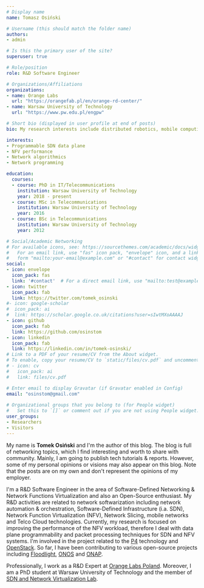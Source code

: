 ```yaml
---
# Display name
name: Tomasz Osiński

# Username (this should match the folder name)
authors:
- admin

# Is this the primary user of the site?
superuser: true

# Role/position
role: R&D Software Engineer

# Organizations/Affiliations
organizations:
- name: Orange Labs
  url: "https://orangefab.pl/en/orange-rd-center/"
- name: Warsaw University of Technology
  url: "https://www.pw.edu.pl/engpw"

# Short bio (displayed in user profile at end of posts)
bio: My research interests include distributed robotics, mobile computing and programmable matter.

interests:
- Programmable SDN data plane
- NFV performance
- Network algorithmics
- Network programming

education:
  courses:
  - course: PhD in IT/Telecommunications
    institution: Warsaw University of Technology
    year: 2018 - present
  - course: MSc in Telecommunications
    institution: Warsaw University of Technology
    year: 2016
  - course: BSc in Telecommunications
    institution: Warsaw University of Technology
    year: 2012

# Social/Academic Networking
# For available icons, see: https://sourcethemes.com/academic/docs/widgets/#icons
#   For an email link, use "fas" icon pack, "envelope" icon, and a link in the
#   form "mailto:your-email@example.com" or "#contact" for contact widget.
social:
- icon: envelope
  icon_pack: fas
  link: '#contact'  # For a direct email link, use "mailto:test@example.org".
- icon: twitter
  icon_pack: fab
  link: https://twitter.com/tomek_osinski
#- icon: google-scholar
#  icon_pack: ai
#  link: https://scholar.google.co.uk/citations?user=sIwtMXoAAAAJ
- icon: github
  icon_pack: fab
  link: https://github.com/osinstom
- icon: linkedin
  icon_pack: fab
  link: https://linkedin.com/in/tomek-osinski/
# Link to a PDF of your resume/CV from the About widget.
# To enable, copy your resume/CV to `static/files/cv.pdf` and uncomment the lines below.  
# - icon: cv
#   icon_pack: ai
#   link: files/cv.pdf

# Enter email to display Gravatar (if Gravatar enabled in Config)
email: "osinstom@gmail.com"
  
# Organizational groups that you belong to (for People widget)
#   Set this to `[]` or comment out if you are not using People widget.  
user_groups:
- Researchers
- Visitors
---
```


My name is **Tomek Osiński** and I'm the author of this blog. The blog is full of networking topics, which I find interesting and worth to share with community. Mainly, I am going to publish tech tutorials & reports. However, some of my personal opinions or visions may also appear on this blog. Note that the posts are on my own and don't represent the opinions of my employer.

I'm a R&D Software Engineer in the area of Software-Defined Networking & Network Functions Virtualization and also an Open-Source enthusiast. My R&D activities are related to network softwarization including network automation & orchestration, Software-Defined Infrastructure (i.a. SDN), Network Function Virtualization (NFV), Network Slicing, mobile networks and Telco Cloud technologies. Currently, my research is focused on improving the performance of the NFV workload, therefore I deal with data plane programmability and packet processing techniques for SDN and NFV systems. I'm involved in the project related to the [P4](http://www.p4.org) technology and [OpenStack](http://www.openstack.org). So far, I have been contributing to various open-source projects including [Floodlight](http://www.projectfloodlight.org/floodlight/), [ONOS](https://onosproject.org/) and [ONAP](http://www.onap.org).

Professionally, I work as a R&D Expert at [Orange Labs Poland](https://orangefab.pl/en/orange-rd-center/). Moreover, I am a PhD student at Warsaw University of Technology and the member of [SDN and Network Virtualization Lab](http://snvlab.tele.pw.edu.pl).

